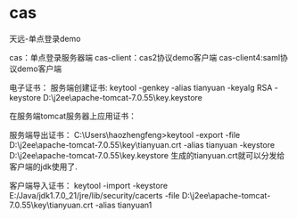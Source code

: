 # cas
天远-单点登录demo

cas：单点登录服务器端
cas-client：cas2协议demo客户端
cas-client4:saml协议demo客户端

电子证书：
服务端创建证书:
keytool -genkey -alias tianyuan  -keyalg RSA -keystore D:\j2ee\apache-tomcat-7.0.55\key\.keystore

在服务端tomcat服务器上应用证书：
<!-- 务必注意大小写 -->
<connector port="8443" protocol="HTTP/1.1" sslenabled="true"
  maxthreads="150" scheme="https" secure="true" 
  clientauth="false" sslprotocol="TLS" 
  keystoreFile="/key/.keystore" 
  keystorePass="123456">
</connector>

服务端导出证书：
C:\Users\haozhengfeng>keytool -export -file D:\j2ee\apache-tomcat-7.0.55\key\tianyuan.crt -alias tianyuan -keystore D:\j2ee\apache-tomcat-7.0.55\key\.keystore
生成的tianyuan.crt就可以分发给客户端的jdk使用了.

客户端导入证书：
keytool -import -keystore E:/Java/jdk1.7.0_21/jre/lib/security/cacerts -file D:\j2ee\apache-tomcat-7.0.55\key\tianyuan.crt  -alias tianyuan1

